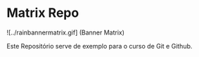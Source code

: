 # Matrix Repo

![../rainbannermatrix.gif] (Banner Matrix)

Este Repositório serve de exemplo para o curso de Git e Github.
